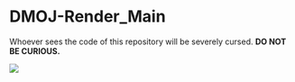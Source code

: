 # DMOJ-Render_Main

Whoever sees the code of this repository will be severely cursed. **DO NOT BE CURIOUS.**

![](Render_Main/DMOJ%20logo.png)

